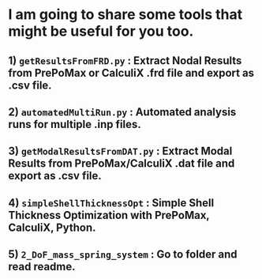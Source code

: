 # I am going to share some tools that might be useful for you too. 

## 1) `getResultsFromFRD.py` : Extract Nodal Results from PrePoMax or CalculiX .frd file and export as .csv file.
## 2) `automatedMultiRun.py` : Automated analysis runs for multiple .inp files.
## 3) `getModalResultsFromDAT.py` : Extract Modal Results from PrePoMax/CalculiX .dat file and export as .csv file.
## 4) `simpleShellThicknessOpt` : Simple Shell Thickness Optimization with PrePoMax, CalculiX, Python.
## 5) `2_DoF_mass_spring_system` : Go to folder and read readme.

